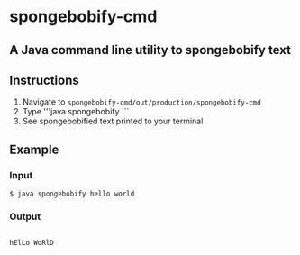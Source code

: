 # spongebobify-cmd
## A Java command line utility to spongebobify text

## Instructions
1. Navigate to ```spongebobify-cmd/out/production/spongebobify-cmd```
2. Type '''java spongebobify <INSERT TEXT TO SPONGEBOBIFY HERE>```
3. See spongebobified text printed to your terminal

## Example
### Input
```$ java spongebobify hello world```
### Output 
```

hElLo WoRlD

```